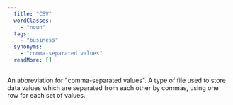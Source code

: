 ```yaml
---
  title: "CSV"
  wordClasses: 
    - "noun"
  tags: 
    - "business"
  synonyms: 
    - "comma-separated values"
  readMore: []
---
```

An abbreviation for "comma-separated values". A type of file used to store data values which are separated from each other by commas, using one row for each set of values.
